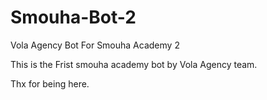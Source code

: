 # Smouha-Bot-2

Vola Agency Bot For Smouha Academy 2

This is the Frist smouha academy bot by Vola Agency team.

Thx for being here.
